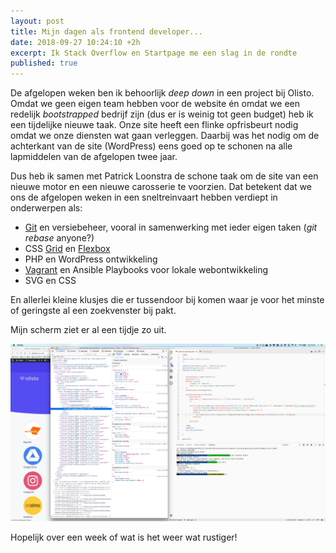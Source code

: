 ```yaml
---
layout: post
title: Mijn dagen als frontend developer...
date: 2018-09-27 10:24:10 +2h
excerpt: Ik Stack Overflow en Startpage me een slag in de rondte
published: true
---
```

De afgelopen weken ben ik behoorlijk _deep down_ in een project bij Olisto. Omdat we geen eigen team hebben voor de website én omdat we een redelijk _bootstrapped_ bedrijf zijn (dus er is weinig tot geen budget) heb ik een tijdelijke nieuwe taak. Onze site heeft een flinke opfrisbeurt nodig omdat we onze diensten wat gaan verleggen. Daarbij was het nodig om de achterkant van de site (WordPress) eens goed op te schonen na alle lapmiddelen van de afgelopen twee jaar. 

Dus heb ik samen met Patrick Loonstra de schone taak om de site van een nieuwe motor en een nieuwe carosserie te voorzien. Dat betekent dat we ons de afgelopen weken in een sneltreinvaart hebben verdiept in onderwerpen als:

* [Git](https://git-scm.com/book/en/v2) en versiebeheer, vooral in samenwerking met ieder eigen taken (*git rebase* anyone?)
* CSS [Grid](https://css-tricks.com/snippets/css/complete-guide-grid/) en [Flexbox](https://css-tricks.com/snippets/css/a-guide-to-flexbox/)
* PHP en WordPress ontwikkeling
* [Vagrant](http://vccw.cc/) en Ansible Playbooks voor lokale webontwikkeling
* SVG en CSS

En allerlei kleine klusjes die er tussendoor bij komen waar je voor het minste of geringste al een zoekvenster bij pakt. 

Mijn scherm ziet er al een tijdje zo uit. 

![](../images/gitdesktop.jpg)

Hopelijk over een week of wat is het weer wat rustiger!